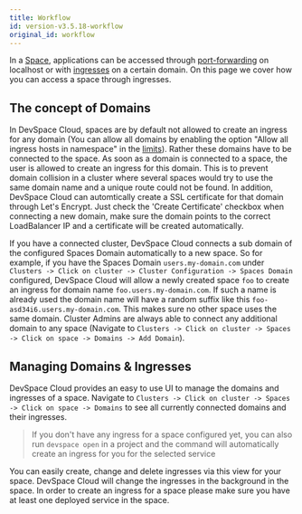 ```yaml
---
title: Workflow
id: version-v3.5.18-workflow
original_id: workflow
---
```


In a [Space](../../cloud/spaces/what-are-spaces), applications can be accessed through [port-forwarding](../../development/port-forwarding) on localhost or with [ingresses](../../workflow-basics/deployment/domains) on a certain domain. On this page we cover how you can access a space through ingresses.  

## The concept of Domains

In DevSpace Cloud, spaces are by default not allowed to create an ingress for any domain (You can allow all domains by enabling the option "Allow all ingress hosts in namespace" in the [limits](../../cloud/clusters/limits)). Rather these domains have to be connected to the space. As soon as a domain is connected to a space, the user is allowed to create an ingress for this domain. This is to prevent domain collision in a cluster where several spaces would try to use the same domain name and a unique route could not be found. In addition, DevSpace Cloud can automtically create a SSL certificate for that domain through Let's Encrypt. Just check the 'Create Certificate' checkbox when connecting a new domain, make sure the domain points to the correct LoadBalancer IP and a certificate will be created automatically.  

If you have a connected cluster, DevSpace Cloud connects a sub domain of the configured Spaces Domain automatically to a new space. So for example, if you have the Spaces Domain `users.my-domain.com` under `Clusters -> Click on cluster -> Cluster Configuration -> Spaces Domain` configured, DevSpace Cloud will allow a newly created space `foo` to create an ingress for domain name `foo.users.my-domain.com`. If such a name is already used the domain name will have a random suffix like this `foo-asd34i6.users.my-domain.com`. This makes sure no other space uses the same domain. Cluster Admins are always able to connect any additional domain to any space (Navigate to `Clusters -> Click on cluster -> Spaces -> Click on space -> Domains -> Add Domain`).  

## Managing Domains & Ingresses

DevSpace Cloud provides an easy to use UI to manage the domains and ingresses of a space. Navigate to `Clusters -> Click on cluster -> Spaces -> Click on space -> Domains` to see all currently connected domains and their ingresses.

> If you don't have any ingress for a space configured yet, you can also run `devspace open` in a project and the command will automatically create an ingress for you for the selected service

You can easily create, change and delete ingresses via this view for your space. DevSpace Cloud will change the ingresses in the background in the space. In order to create an ingress for a space please make sure you have at least one deployed service in the space.    
